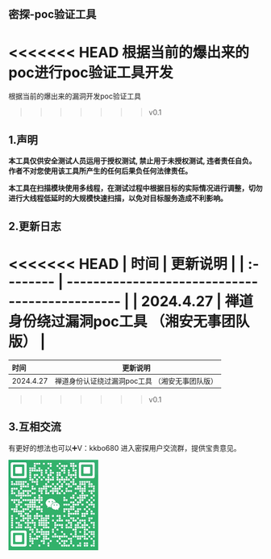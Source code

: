 ## 密探-poc验证工具

<<<<<<< HEAD
根据当前的爆出来的poc进行poc验证工具开发
=======
根据当前的爆出来的漏洞开发poc验证工具
>>>>>>> v0.1

## 1.声明

 **本工具仅供安全测试人员运用于授权测试, 禁止用于未授权测试, 违者责任自负。作者不对您使用该工具所产生的任何后果负任何法律责任。**

 **本工具在扫描模块使用多线程，在测试过程中根据目标的实际情况进行调整，切勿进行大线程低延时的大规模快速扫描，以免对目标服务造成不利影响。**

## 2.更新日志

<<<<<<< HEAD
| 时间      | 更新说明                                       |
| :-------- | ---------------------------------------------- |
| 2024.4.27 | 禅道身份绕过漏洞poc工具     （湘安无事团队版） |
=======
| 时间      | 更新说明                                        |
| :-------- | ----------------------------------------------- |
| 2024.4.27 | 禅道身份认证绕过漏洞poc工具  （湘安无事团队版） |
>>>>>>> v0.1

## 3.互相交流

有更好的想法也可以➕V：kkbo680 进入密探用户交流群，提供宝贵意见。

![image-20240427212940956](Raadme.assets/image-20240427212940956.png)